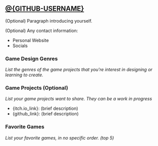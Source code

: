 ## [@{GITHUB-USERNAME}](https://github.com/{username})

(Optional) Paragraph introducing yourself.

(Optional) Any contact information: 
- Personal Website
- Socials


### Game Design Genres

_List the genres of the game projects that you're interest in designing or learning to create._


### Game Projects (Optional)

_List your game projects want to share. They can be a work in progress_
- {itch.io_link}: (brief description)
- {github_link}: (brief description)


### Favorite Games

_List your favorite games, in no specific order. (top 5)_

